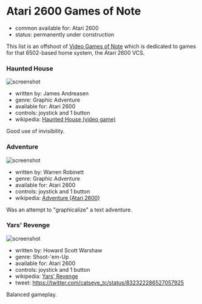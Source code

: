 Atari 2600 Games of Note
========================

*   common available for: Atari 2600
*   status: permanently under construction

This list is an offshoot of [Video Games of Note](article/Video%20Games%20of%20Note.md)
which is dedicated to games for that 6502-based home system, the Atari 2600 VCS.

### Haunted House

![screenshot](https://upload.wikimedia.org/wikipedia/en/f/f3/Haunted_House_Atari_2600_screenshot1a.png)

*   written by: James Andreasen
*   genre: Graphic Adventure
*   available for: Atari 2600
*   controls: joystick and 1 button
*   wikipedia: [Haunted House (video game)](https://en.wikipedia.org/wiki/Haunted_House_(video_game))

Good use of invisibility.

### Adventure

![screenshot](https://upload.wikimedia.org/wikipedia/en/f/f3/Atariadventure.png)

*   written by: Warren Robinett
*   genre: Graphic Adventure
*   available for: Atari 2600
*   controls: joystick and 1 button
*   wikipedia: [Adventure (Atari 2600)](https://en.wikipedia.org/wiki/Adventure_(Atari_2600))

Was an attempt to "graphicalize" a text adventure.

### Yars' Revenge

![screenshot](https://upload.wikimedia.org/wikipedia/en/8/85/A2600_Yars_Revenge.png)

*   written by: Howard Scott Warshaw
*   genre: Shoot-'em-Up
*   available for: Atari 2600
*   controls: joystick and 1 button
*   wikipedia: [Yars' Revenge](https://en.wikipedia.org/wiki/Yars%27_Revenge)
*   tweet: https://twitter.com/catseye_tc/status/832322286527057925

Balanced gameplay.
